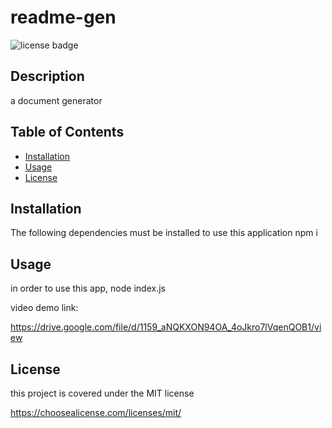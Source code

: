# readme-gen
  
  ![license badge](https://img.shields.io/badge/license-MIT-blue.svg)

## Description
    
  a document generator
    
## Table of Contents
    
- [Installation](#installation)
- [Usage](#usage)
- [License](#license)
    
## Installation
    
  The following dependencies must be installed to use this application npm i
    
## Usage
  in order to use this app, node index.js
  
  video demo link:
  
  https://drive.google.com/file/d/1159_aNQKXON94OA_4oJkro7lVqenQOB1/view
    

## License
    
  this project is covered under the MIT license

  https://choosealicense.com/licenses/mit/ 


